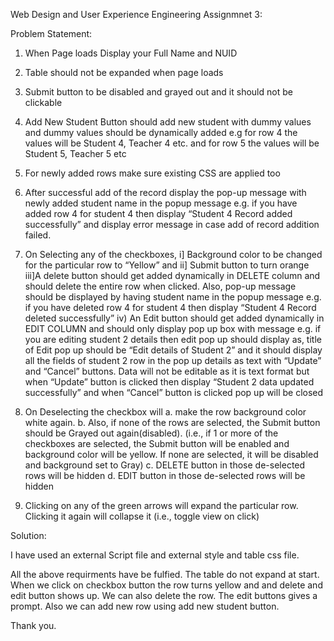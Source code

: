 Web Design and User Experience Engineering Assignmnet 3:

Problem Statement:

1.	When Page loads Display your Full Name and NUID
2.	Table should not be expanded when page loads
3.	Submit button to be disabled and grayed out and it should not be clickable
4.	Add New Student Button should add new student with dummy values and dummy values should be dynamically added e.g for row 4 the values will be Student 4, Teacher 4 etc. and for row 5 the values will be Student 5, Teacher 5 etc
5.	For newly added rows make sure existing CSS are applied too
6.	After successful add of the record display the pop-up message with newly added student name in the popup message e.g. if you have added row 4 for student 4 then display “Student 4 Record added successfully” and display error message in case add of record addition failed.
 
7.	On Selecting any of the checkboxes,
i] Background color to be changed for the particular row to “Yellow” and 
ii] Submit button to turn orange
iii]A delete button should get added dynamically in DELETE column and should delete the entire row when clicked. Also, pop-up message should be displayed by having student name in the popup message e.g. if you have deleted row 4 for student 4 then display “Student 4 Record deleted successfully”
iv) An Edit button should get added dynamically in EDIT COLUMN and should only display pop up box with message e.g. if you are editing student 2 details then edit pop up should display as, title of Edit pop up should be “Edit details of Student 2” and it should display all the fields of student 2 row in the pop up details as text with “Update” and “Cancel” buttons. Data will not be editable as it is text format but when “Update” button is clicked then display “Student 2 data updated successfully” and when “Cancel” button is clicked pop up will be closed

 
8.	On Deselecting the checkbox will 
a.	make the row background color white again. 
b.	Also, if none of the rows are selected, the Submit button should be Grayed out again(disabled). (i.e., if 1 or more of the checkboxes are selected, the Submit button will be enabled and background color will be yellow. If none are selected, it will be disabled and background set to Gray)
c.	DELETE button in those de-selected rows will be hidden
d.	EDIT button in those de-selected rows will be hidden

 

9.	Clicking on any of the green arrows will expand the particular row. Clicking it again will collapse it (i.e., toggle view on click)

Solution:

I have used an external Script file and external style and table css file. 

All the above requirments have be fulfied. The table do not expand at start. When we click on checkbox button the row turns yellow and and delete and edit button shows up. We can also delete the row. The edit buttons gives a prompt. Also we can add new row using add new student button.

Thank you.
 

